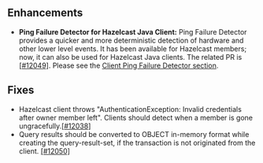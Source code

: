 ## Enhancements

- **Ping Failure Detector for Hazelcast Java Client:** Ping Failure Detector provides a quicker and more deterministic detection of hardware and other lower level events. It has been available for Hazelcast members; now, it can also be used for Hazelcast Java clients. The related PR is [[#12049]](https://github.com/hazelcast/hazelcast/pull/12049). Please see the [Client Ping Failure Detector section](http://docs.hazelcast.org/docs/3.9.3/manual/html-single/index.html#client-ping-failure-detector).

## Fixes

- Hazelcast client throws "AuthenticationException: Invalid credentials after owner member left". Clients should detect when a member is gone ungracefully.[[#12038]](https://github.com/hazelcast/hazelcast/issues/12038)
- Query results should be converted to OBJECT in-memory format while creating the query-result-set, if the transaction is not originated from the client. [[#12050]](https://github.com/hazelcast/hazelcast/issues/12050)

